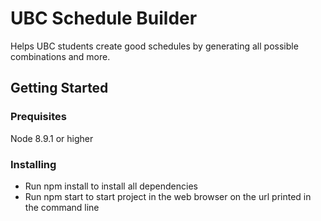# UBC Schedule Builder

Helps UBC students create good schedules by generating all possible combinations and more.

## Getting Started

### Prequisites

Node 8.9.1 or higher

### Installing

* Run npm install to install all dependencies
* Run npm start to start project in the web browser on the url printed in the command line


